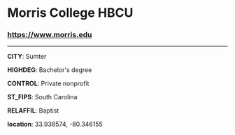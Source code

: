 # Morris College HBCU
### https://www.morris.edu
---
**CITY**: Sumter

**HIGHDEG**: Bachelor's degree

**CONTROL**: Private nonprofit

**ST_FIPS**: South Carolina

**RELAFFIL**: Baptist

**location**: 33.938574, -80.346155